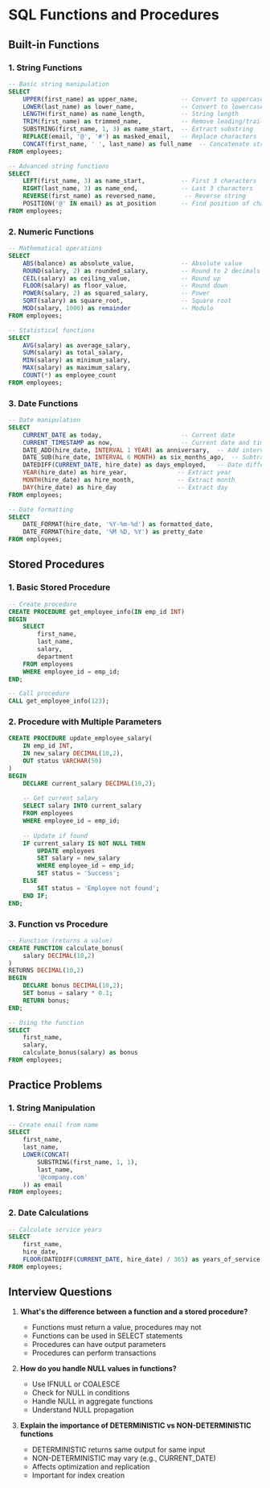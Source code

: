 # SQL Functions and Procedures

## Built-in Functions

### 1. String Functions
```sql
-- Basic string manipulation
SELECT 
    UPPER(first_name) as upper_name,            -- Convert to uppercase
    LOWER(last_name) as lower_name,             -- Convert to lowercase
    LENGTH(first_name) as name_length,          -- String length
    TRIM(first_name) as trimmed_name,           -- Remove leading/trailing spaces
    SUBSTRING(first_name, 1, 3) as name_start,  -- Extract substring
    REPLACE(email, '@', '#') as masked_email,   -- Replace characters
    CONCAT(first_name, ' ', last_name) as full_name  -- Concatenate strings
FROM employees;

-- Advanced string functions
SELECT 
    LEFT(first_name, 3) as name_start,          -- First 3 characters
    RIGHT(last_name, 3) as name_end,            -- Last 3 characters
    REVERSE(first_name) as reversed_name,        -- Reverse string
    POSITION('@' IN email) as at_position       -- Find position of character
FROM employees;
```

### 2. Numeric Functions
```sql
-- Mathematical operations
SELECT 
    ABS(balance) as absolute_value,             -- Absolute value
    ROUND(salary, 2) as rounded_salary,         -- Round to 2 decimals
    CEIL(salary) as ceiling_value,              -- Round up
    FLOOR(salary) as floor_value,               -- Round down
    POWER(salary, 2) as squared_salary,         -- Power
    SQRT(salary) as square_root,                -- Square root
    MOD(salary, 1000) as remainder              -- Modulo
FROM employees;

-- Statistical functions
SELECT 
    AVG(salary) as average_salary,
    SUM(salary) as total_salary,
    MIN(salary) as minimum_salary,
    MAX(salary) as maximum_salary,
    COUNT(*) as employee_count
FROM employees;
```

### 3. Date Functions
```sql
-- Date manipulation
SELECT 
    CURRENT_DATE as today,                      -- Current date
    CURRENT_TIMESTAMP as now,                   -- Current date and time
    DATE_ADD(hire_date, INTERVAL 1 YEAR) as anniversary,  -- Add interval
    DATE_SUB(hire_date, INTERVAL 6 MONTH) as six_months_ago,  -- Subtract interval
    DATEDIFF(CURRENT_DATE, hire_date) as days_employed,   -- Date difference
    YEAR(hire_date) as hire_year,              -- Extract year
    MONTH(hire_date) as hire_month,            -- Extract month
    DAY(hire_date) as hire_day                 -- Extract day
FROM employees;

-- Date formatting
SELECT 
    DATE_FORMAT(hire_date, '%Y-%m-%d') as formatted_date,
    DATE_FORMAT(hire_date, '%M %D, %Y') as pretty_date
FROM employees;
```

## Stored Procedures

### 1. Basic Stored Procedure
```sql
-- Create procedure
CREATE PROCEDURE get_employee_info(IN emp_id INT)
BEGIN
    SELECT 
        first_name,
        last_name,
        salary,
        department
    FROM employees
    WHERE employee_id = emp_id;
END;

-- Call procedure
CALL get_employee_info(123);
```

### 2. Procedure with Multiple Parameters
```sql
CREATE PROCEDURE update_employee_salary(
    IN emp_id INT,
    IN new_salary DECIMAL(10,2),
    OUT status VARCHAR(50)
)
BEGIN
    DECLARE current_salary DECIMAL(10,2);
    
    -- Get current salary
    SELECT salary INTO current_salary
    FROM employees
    WHERE employee_id = emp_id;
    
    -- Update if found
    IF current_salary IS NOT NULL THEN
        UPDATE employees 
        SET salary = new_salary 
        WHERE employee_id = emp_id;
        SET status = 'Success';
    ELSE
        SET status = 'Employee not found';
    END IF;
END;
```

### 3. Function vs Procedure
```sql
-- Function (returns a value)
CREATE FUNCTION calculate_bonus(
    salary DECIMAL(10,2)
) 
RETURNS DECIMAL(10,2)
BEGIN
    DECLARE bonus DECIMAL(10,2);
    SET bonus = salary * 0.1;
    RETURN bonus;
END;

-- Using the function
SELECT 
    first_name,
    salary,
    calculate_bonus(salary) as bonus
FROM employees;
```

## Practice Problems

### 1. String Manipulation
```sql
-- Create email from name
SELECT 
    first_name,
    last_name,
    LOWER(CONCAT(
        SUBSTRING(first_name, 1, 1),
        last_name,
        '@company.com'
    )) as email
FROM employees;
```

### 2. Date Calculations
```sql
-- Calculate service years
SELECT 
    first_name,
    hire_date,
    FLOOR(DATEDIFF(CURRENT_DATE, hire_date) / 365) as years_of_service
FROM employees;
```

## Interview Questions

1. **What's the difference between a function and a stored procedure?**
   - Functions must return a value, procedures may not
   - Functions can be used in SELECT statements
   - Procedures can have output parameters
   - Procedures can perform transactions

2. **How do you handle NULL values in functions?**
   - Use IFNULL or COALESCE
   - Check for NULL in conditions
   - Handle NULL in aggregate functions
   - Understand NULL propagation

3. **Explain the importance of DETERMINISTIC vs NON-DETERMINISTIC functions**
   - DETERMINISTIC returns same output for same input
   - NON-DETERMINISTIC may vary (e.g., CURRENT_DATE)
   - Affects optimization and replication
   - Important for index creation
